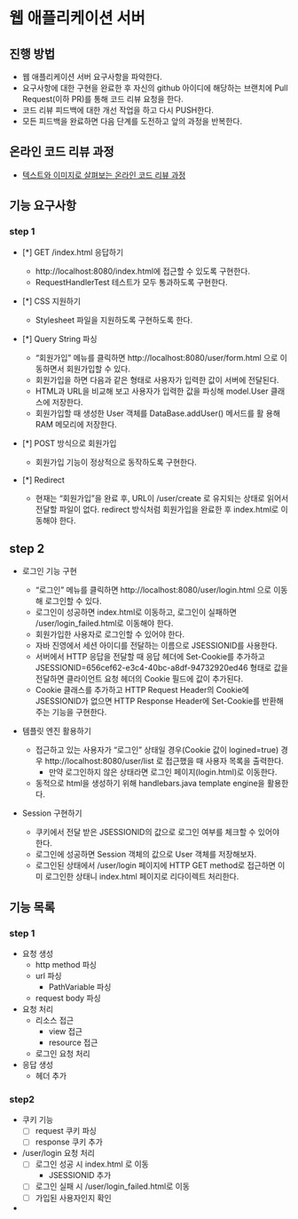 # 웹 애플리케이션 서버

## 진행 방법

* 웹 애플리케이션 서버 요구사항을 파악한다.
* 요구사항에 대한 구현을 완료한 후 자신의 github 아이디에 해당하는 브랜치에 Pull Request(이하 PR)를 통해 코드 리뷰 요청을 한다.
* 코드 리뷰 피드백에 대한 개선 작업을 하고 다시 PUSH한다.
* 모든 피드백을 완료하면 다음 단계를 도전하고 앞의 과정을 반복한다.

## 온라인 코드 리뷰 과정

* [텍스트와 이미지로 살펴보는 온라인 코드 리뷰 과정](https://github.com/next-step/nextstep-docs/tree/master/codereview)

## 기능 요구사항

### step 1

* [*] GET /index.html 응답하기
    * http://localhost:8080/index.html에 접근할 수 있도록 구현한다.
    * RequestHandlerTest 테스트가 모두 통과하도록 구현한다.

* [*] CSS 지원하기
    * Stylesheet 파일을 지원하도록 구현하도록 한다.

* [*] Query String 파싱
    * “회원가입” 메뉴를 클릭하면 http://localhost:8080/user/form.html 으로 이동하면서 회원가입할 수 있다.
    * 회원가입을 하면 다음과 같은 형태로 사용자가 입력한 값이 서버에 전달된다.
    * HTML과 URL을 비교해 보고 사용자가 입력한 값을 파싱해 model.User 클래스에 저장한다.
    * 회원가입할 때 생성한 User 객체를 DataBase.addUser() 메서드를 활 용해 RAM 메모리에 저장한다.

* [*] POST 방식으로 회원가입
    * 회원가입 기능이 정상적으로 동작하도록 구현한다.

* [*] Redirect
    * 현재는 “회원가입”을 완료 후, URL이 /user/create 로 유지되는 상태로 읽어서 전달할 파일이 없다. redirect 방식처럼 회원가입을 완료한 후 index.html로 이동해야 한다.

## step 2

* 로그인 기능 구현
    * “로그인” 메뉴를 클릭하면 http://localhost:8080/user/login.html 으로 이동해 로그인할 수 있다.
    * 로그인이 성공하면 index.html로 이동하고, 로그인이 실패하면 /user/login_failed.html로 이동해야 한다.
    * 회원가입한 사용자로 로그인할 수 있어야 한다.
    * 자바 진영에서 세션 아이디를 전달하는 이름으로 JSESSIONID를 사용한다.
    * 서버에서 HTTP 응답을 전달할 때 응답 헤더에 Set-Cookie를 추가하고
      JSESSIONID=656cef62-e3c4-40bc-a8df-94732920ed46 형태로
      값을 전달하면 클라이언트 요청 헤더의 Cookie 필드에 값이 추가된다.
    * Cookie 클래스를 추가하고 HTTP Request Header의 Cookie에 JSESSIONID가 없으면 HTTP Response Header에 Set-Cookie를 반환해주는 기능을 구현한다.

* 템플릿 엔진 활용하기
    * 접근하고 있는 사용자가 “로그인” 상태일 경우(Cookie 값이 logined=true) 경우 http://localhost:8080/user/list 로 접근했을 때 사용자 목록을 출력한다.
        * 만약 로그인하지 않은 상태라면 로그인 페이지(login.html)로 이동한다.
    * 동적으로 html을 생성하기 위해 handlebars.java template engine을 활용한다.

* Session 구현하기
    * 쿠키에서 전달 받은 JSESSIONID의 값으로 로그인 여부를 체크할 수 있어야 한다.
    * 로그인에 성공하면 Session 객체의 값으로 User 객체를 저장해보자.
    * 로그인된 상태에서 /user/login 페이지에 HTTP GET method로 접근하면 이미 로그인한 상태니 index.html 페이지로 리다이렉트 처리한다.

## 기능 목록

### step 1

* 요청 생성
    * http method 파싱
    * url 파싱
        * PathVariable 파싱
    * request body 파싱
* 요청 처리
    * 리소스 접근
        * view 접근
        * resource 접근
    * 로그인 요청 처리
* 응답 생성
    * 헤더 추가

### step2

* 쿠키 기능
    * [ ] request 쿠키 파싱
    * [ ] response 쿠키 추가

* /user/login 요청 처리
    * [ ] 로그인 성공 시 index.html 로 이동
        * JSESSIONID 추가
    * [ ] 로그인 실패 시 /user/login_failed.html로 이동
    * [ ] 가입된 사용자인지 확인
* 